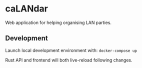# caLANdar

Web application for helping organising LAN parties.

## Development

Launch local development environment with:
`docker-compose up`

Rust API and frontend will both live-reload following changes.
